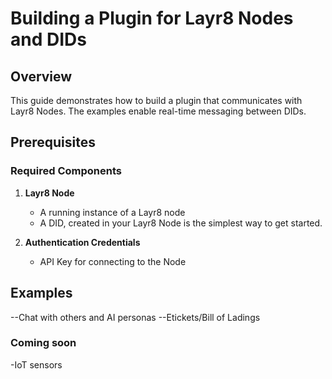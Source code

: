 # Building a Plugin for Layr8 Nodes and DIDs

## Overview
This guide demonstrates how to build a plugin that communicates with Layr8 Nodes. The examples enable real-time messaging between DIDs.

## Prerequisites

### Required Components
1. **Layr8 Node**
   - A running instance of a Layr8 node
   - A DID, created in your Layr8 Node is the simplest way to get started.

2. **Authentication Credentials**
   - API Key for connecting to the Node
   

## Examples
--Chat with others and AI personas
--Etickets/Bill of Ladings

### Coming soon
-IoT sensors
